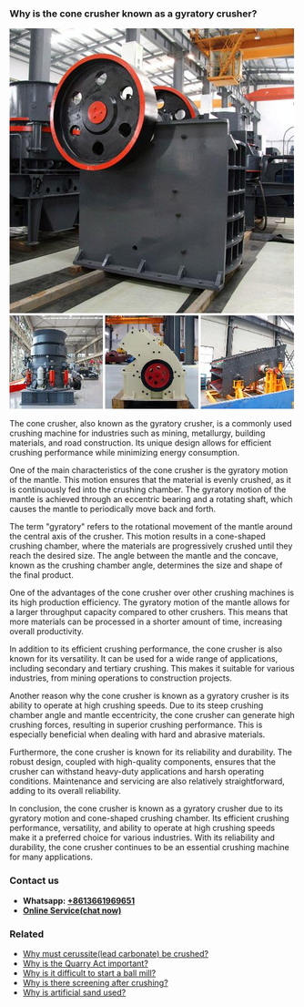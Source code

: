<h3>Why is the cone crusher known as a gyratory crusher?</h3><img src='1701671437.jpg' alt=''><p>The cone crusher, also known as the gyratory crusher, is a commonly used crushing machine for industries such as mining, metallurgy, building materials, and road construction. Its unique design allows for efficient crushing performance while minimizing energy consumption.</p><p>One of the main characteristics of the cone crusher is the gyratory motion of the mantle. This motion ensures that the material is evenly crushed, as it is continuously fed into the crushing chamber. The gyratory motion of the mantle is achieved through an eccentric bearing and a rotating shaft, which causes the mantle to periodically move back and forth.</p><p>The term "gyratory" refers to the rotational movement of the mantle around the central axis of the crusher. This motion results in a cone-shaped crushing chamber, where the materials are progressively crushed until they reach the desired size. The angle between the mantle and the concave, known as the crushing chamber angle, determines the size and shape of the final product.</p><p>One of the advantages of the cone crusher over other crushing machines is its high production efficiency. The gyratory motion of the mantle allows for a larger throughput capacity compared to other crushers. This means that more materials can be processed in a shorter amount of time, increasing overall productivity.</p><p>In addition to its efficient crushing performance, the cone crusher is also known for its versatility. It can be used for a wide range of applications, including secondary and tertiary crushing. This makes it suitable for various industries, from mining operations to construction projects.</p><p>Another reason why the cone crusher is known as a gyratory crusher is its ability to operate at high crushing speeds. Due to its steep crushing chamber angle and mantle eccentricity, the cone crusher can generate high crushing forces, resulting in superior crushing performance. This is especially beneficial when dealing with hard and abrasive materials.</p><p>Furthermore, the cone crusher is known for its reliability and durability. The robust design, coupled with high-quality components, ensures that the crusher can withstand heavy-duty applications and harsh operating conditions. Maintenance and servicing are also relatively straightforward, adding to its overall reliability.</p><p>In conclusion, the cone crusher is known as a gyratory crusher due to its gyratory motion and cone-shaped crushing chamber. Its efficient crushing performance, versatility, and ability to operate at high crushing speeds make it a preferred choice for various industries. With its reliability and durability, the cone crusher continues to be an essential crushing machine for many applications.</p><h3>Contact us</h3><ul><li><strong>Whatsapp:&nbsp;<a href="https://wa.me/8613661969651">+8613661969651</a></strong></li><li><a href="https://swt.shibang-china.com/?git&amp;zhl&amp;Why-is-the-cone-crusher-known-as-a-gyratory-crusher"><strong>Online Service(chat now)</strong></a></li></ul><h3>Related</h3><ul><li><a href='Why-must-cerussitelead-carbonate-be-crushed.md'>Why must cerussite(lead carbonate) be crushed?</a></li><li><a href='Why-is-the-Quarry-Act-important.md'>Why is the Quarry Act important?</a></li><li><a href='Why-is-it-difficult-to-start-a-ball-mill.md'>Why is it difficult to start a ball mill?</a></li><li><a href='Why-is-there-screening-after-crushing.md'>Why is there screening after crushing?</a></li><li><a href='Why-is-artificial-sand-used.md'>Why is artificial sand used?</a></li></ul>